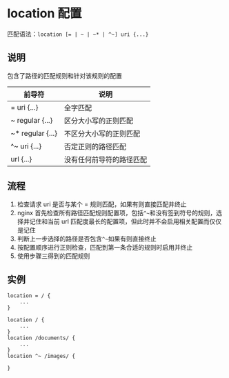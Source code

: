 # location 配置

匹配语法：`location [= | ~ | ~* | ^~] uri {...}`

## 说明

包含了路径的匹配规则和针对该规则的配置

前导符 | 说明
---- | -----
= uri {...} | 全字匹配
~ regular {...} | 区分大小写的正则匹配
~* regular {...} | 不区分大小写的正则匹配
^~ uri {...} | 否定正则的路径匹配
url {...} | 没有任何前导符的路径匹配

## 流程

1. 检查请求 uri 是否与某个 = 规则匹配，如果有则直接匹配并终止
2. nginx 首先检查所有路径匹配规则配置项，包括`^~`和没有签到符号的规则，选择并记住和当前 url 匹配度最长的配置项，但此时并不会启用相关配置而仅仅是记住
3. 判断上一步选择的路径是否包含`^~`如果有则直接终止
4. 按配置顺序进行正则检查，匹配到第一条合适的规则时启用并终止
5. 使用步骤三得到的匹配规则

## 实例

```shell
location = / {
	...
}

location / {
	...
}
location /documents/ {
	...
}
location ^~ /images/ {

}
```